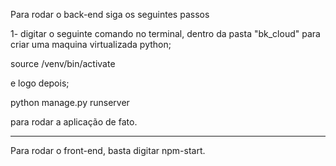 Para rodar o back-end siga os seguintes passos

1- digitar o seguinte comando no terminal, dentro da pasta "bk_cloud" para criar uma maquina virtualizada python;

source /venv/bin/activate

e logo depois;

python manage.py runserver

para rodar a aplicação de fato.

--------------------------------------------------

Para rodar o front-end, basta digitar npm-start.